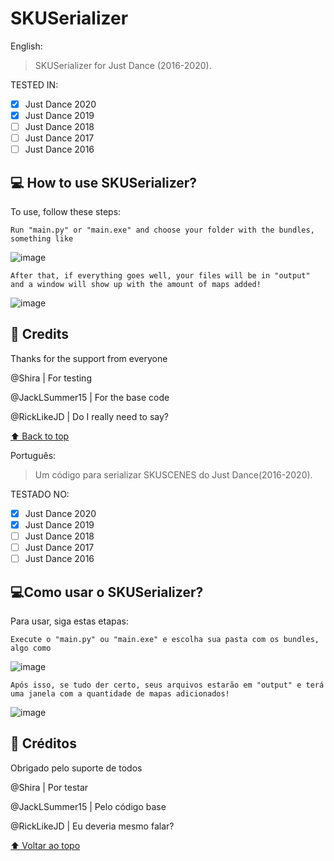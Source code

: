# SKUSerializer

English:

> SKUSerializer for Just Dance (2016-2020).
  
  TESTED IN:
- [x] Just Dance 2020
- [X] Just Dance 2019
- [ ] Just Dance 2018
- [ ] Just Dance 2017
- [ ] Just Dance 2016

## 💻 How to use SKUSerializer?
To use, follow these steps:

```
Run "main.py" or "main.exe" and choose your folder with the bundles, something like
```
![image](https://user-images.githubusercontent.com/90710434/230468437-32249cd1-742a-4cda-96e2-c413d03a9703.png)
```
After that, if everything goes well, your files will be in "output" and a window will show up with the amount of maps added!
```
![image](https://user-images.githubusercontent.com/90710434/230469229-8bb41a26-457c-4435-8685-4a18d6e73453.png)

## 📝 Credits

Thanks for the support from everyone

@Shira | For testing

@JackLSummer15 | For the base code

@RickLikeJD | Do I really need to say?

[⬆ Back to top](#skuserializer)<br>

Português:

> Um código para serializar SKUSCENES do Just Dance(2016-2020).
  
  TESTADO NO:
- [x] Just Dance 2020
- [X] Just Dance 2019
- [ ] Just Dance 2018
- [ ] Just Dance 2017
- [ ] Just Dance 2016

## 💻Como usar o SKUSerializer?
Para usar, siga estas etapas:

```
Execute o "main.py" ou "main.exe" e escolha sua pasta com os bundles, algo como
```
![image](https://user-images.githubusercontent.com/90710434/230468437-32249cd1-742a-4cda-96e2-c413d03a9703.png)
```
Após isso, se tudo der certo, seus arquivos estarão em "output" e terá uma janela com a quantidade de mapas adicionados!
```
![image](https://user-images.githubusercontent.com/90710434/230469229-8bb41a26-457c-4435-8685-4a18d6e73453.png)

## 📝 Créditos

Obrigado pelo suporte de todos

@Shira | Por testar

@JackLSummer15 | Pelo código base

@RickLikeJD | Eu deveria mesmo falar?

[⬆ Voltar ao topo](#skuserializer)<br>
